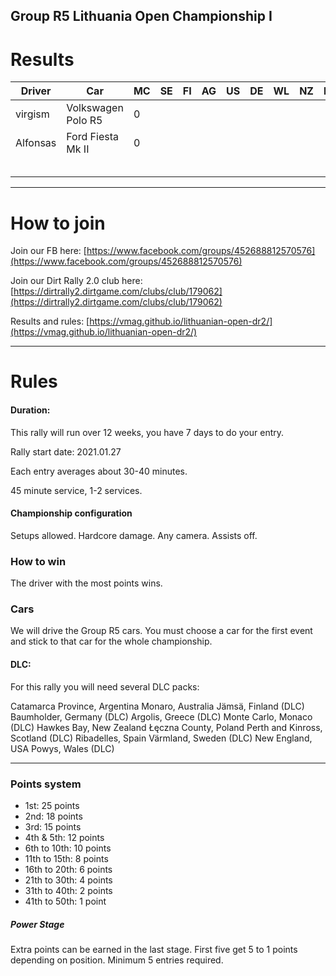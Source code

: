 ## Group R5 Lithuania Open Championship I

# Results

|  Driver | Car	|  MC 	|   SE	|  FI 	|  AG 	|   US	|   DE	|   WL	|   NZ	|   PL	|  GR 	|   SC	|   AU	|  	|  Total 	|
|---	|---  |---	|---	|---	|---	|---	|---	|---	|---	|---	|---	|---	|---	|---	|---	|
|   virgism	| Volkswagen Polo R5 |   0	|   	|   	|   	|   	|   	|   	|   	|   	|   	|   	|   	|   	|   0	|
|  Alfonsas |	Ford Fiesta Mk II|  0 	|   	|   	|   	|   	|   	|   	|   	|   	|   	|   	|   	|   	|   0	|
|   	|   	| |  	|   	|   	|   	|   	|   	|   	|   	|   	|   	|   	|   	|   	|
|   	|   	| |  	|   	|   	|   	|   	|   	|   	|   	|   	|   	|   	|   	|   	|
|   	|   	| |  	|   	|   	|   	|   	|   	|   	|   	|   	|   	|   	|   	|   	|
|   	|   	| |  	|   	|   	|   	|   	|   	|   	|   	|   	|   	|   	|   	|   	|
|   	|   	| |  	|   	|   	|   	|   	|   	|   	|   	|   	|   	|   	|   	|   	|


---
# How to join

Join our FB here: [https://www.facebook.com/groups/452688812570576](https://www.facebook.com/groups/452688812570576)

Join our Dirt Rally 2.0 club here: [https://dirtrally2.dirtgame.com/clubs/club/179062](https://dirtrally2.dirtgame.com/clubs/club/179062)

Results and rules: [https://vmag.github.io/lithuanian-open-dr2/](https://vmag.github.io/lithuanian-open-dr2/)

---
# Rules
#### Duration:

This rally will run over 12 weeks, you have 7 days to do your entry.

Rally start date: 2021.01.27

Each entry averages about 30-40 minutes.

45 minute service, 1-2 services.

#### Championship configuration
Setups allowed. Hardcore damage. Any camera. Assists off.

### How to win
The driver with the most points wins. 

### Cars
We will drive the Group R5 cars.  You must choose a car for the first event and stick to that car for the whole championship.

#### DLC:
For this rally you will need several DLC packs:

Catamarca Province, Argentina
Monaro, Australia
Jämsä, Finland (DLC)
Baumholder, Germany (DLC)
Argolis, Greece (DLC)
Monte Carlo, Monaco (DLC)
Hawkes Bay, New Zealand
Łęczna County, Poland
Perth and Kinross, Scotland (DLC)
Ribadelles, Spain
Värmland, Sweden (DLC)
New England, USA
Powys, Wales (DLC)

--- 
### Points system

* 1st: 25 points
* 2nd: 18 points
* 3rd: 15 points
* 4th & 5th: 12 points
* 6th to 10th: 10 points
* 11th to 15th: 8 points
* 16th to 20th: 6 points
* 21th to 30th: 4 points
* 31th to 40th: 2 points
* 41th to 50th: 1 point

##### Power Stage
Extra points can be earned in the last stage. First five get 5 to 1 points depending on position. Minimum 5 entries required.




